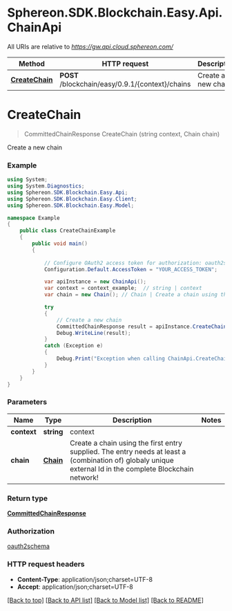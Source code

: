# Sphereon.SDK.Blockchain.Easy.Api.ChainApi

All URIs are relative to *https://gw.api.cloud.sphereon.com/*

Method | HTTP request | Description
------------- | ------------- | -------------
[**CreateChain**](ChainApi.md#createchain) | **POST** /blockchain/easy/0.9.1/{context}/chains | Create a new chain


<a name="createchain"></a>
# **CreateChain**
> CommittedChainResponse CreateChain (string context, Chain chain)

Create a new chain

### Example
```csharp
using System;
using System.Diagnostics;
using Sphereon.SDK.Blockchain.Easy.Api;
using Sphereon.SDK.Blockchain.Easy.Client;
using Sphereon.SDK.Blockchain.Easy.Model;

namespace Example
{
    public class CreateChainExample
    {
        public void main()
        {
            
            // Configure OAuth2 access token for authorization: oauth2schema
            Configuration.Default.AccessToken = "YOUR_ACCESS_TOKEN";

            var apiInstance = new ChainApi();
            var context = context_example;  // string | context
            var chain = new Chain(); // Chain | Create a chain using the first entry supplied. The entry needs at least a (combination of) globaly unique external Id in the complete Blockchain network!

            try
            {
                // Create a new chain
                CommittedChainResponse result = apiInstance.CreateChain(context, chain);
                Debug.WriteLine(result);
            }
            catch (Exception e)
            {
                Debug.Print("Exception when calling ChainApi.CreateChain: " + e.Message );
            }
        }
    }
}
```

### Parameters

Name | Type | Description  | Notes
------------- | ------------- | ------------- | -------------
 **context** | **string**| context | 
 **chain** | [**Chain**](Chain.md)| Create a chain using the first entry supplied. The entry needs at least a (combination of) globaly unique external Id in the complete Blockchain network! | 

### Return type

[**CommittedChainResponse**](CommittedChainResponse.md)

### Authorization

[oauth2schema](../README.md#oauth2schema)

### HTTP request headers

 - **Content-Type**: application/json;charset=UTF-8
 - **Accept**: application/json;charset=UTF-8

[[Back to top]](#) [[Back to API list]](../README.md#documentation-for-api-endpoints) [[Back to Model list]](../README.md#documentation-for-models) [[Back to README]](../README.md)

